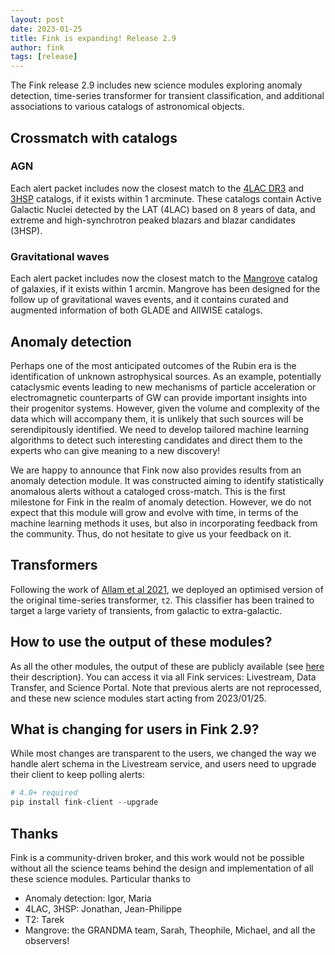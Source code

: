 ```yaml
---
layout: post
date: 2023-01-25
title: Fink is expanding! Release 2.9
author: fink
tags: [release]
---
```


The Fink release 2.9 includes new science modules exploring anomaly detection, time-series transformer for transient classification, and additional associations to various catalogs of astronomical objects.
<!--more-->

## Crossmatch with catalogs

### AGN

Each alert packet includes now the closest match to the [4LAC DR3](https://fermi.gsfc.nasa.gov/ssc/data/access/lat/4LACDR3/) and [3HSP](https://www.ssdc.asi.it/3hsp/) catalogs, if it exists within 1 arcminute. These catalogs contain Active Galactic Nuclei detected by the LAT (4LAC) based on 8 years of data, and extreme and high-synchrotron peaked blazars and blazar candidates (3HSP).

### Gravitational waves

Each alert packet includes now the closest match to the [Mangrove](https://mangrove.lal.in2p3.fr) catalog of galaxies, if it exists within 1 arcmin. Mangrove has been designed for the follow up of gravitational waves events, and it contains curated and augmented information of both GLADE and AllWISE catalogs.

## Anomaly detection

Perhaps one of the most anticipated outcomes of the Rubin era is the identification of unknown astrophysical sources. As an example, potentially cataclysmic events leading to new mechanisms of particle acceleration or electromagnetic counterparts of GW can provide important insights into their progenitor systems. However, given the volume and complexity of the data which will accompany them, it is unlikely that such sources will be serendipitously identified. We need to develop tailored machine learning algorithms to detect such interesting candidates and direct them to the experts who can give meaning to a new discovery!

We are happy to announce that Fink now also provides results from an anomaly detection module. It was constructed aiming to identify statistically anomalous alerts without a cataloged cross-match. This is the first milestone for Fink in the realm of anomaly detection. However, we do not expect that this module will grow and evolve with time, in terms of the machine learning methods it uses, but also in incorporating feedback from the community. Thus, do not hesitate to give us your feedback on it.

## Transformers

Following the work of [Allam et al 2021](https://arxiv.org/abs/2105.06178), we deployed an optimised version of the original time-series transformer, `t2`. This classifier has been trained to target a large variety of transients, from galactic to extra-galactic.

## How to use the output of these modules?

As all the other modules, the output of these are publicly available (see [here](https://fink-broker.readthedocs.io/en/latest/science/added_values/) their description). You can access it via all Fink services: Livestream, Data Transfer, and Science Portal. Note that previous alerts are not reprocessed, and these new science modules start acting from 2023/01/25.

## What is changing for users in Fink 2.9?

While most changes are transparent to the users, we changed the way we handle alert schema in the Livestream service, and users need to upgrade their client to keep polling alerts:

```python
# 4.0+ required
pip install fink-client --upgrade
```

## Thanks

Fink is a community-driven broker, and this work would not be possible without all the science teams behind the design and implementation of all these science modules. Particular thanks to
- Anomaly detection: Igor, Maria
- 4LAC, 3HSP: Jonathan, Jean-Philippe
- T2: Tarek
- Mangrove: the GRANDMA team, Sarah, Theophile, Michael, and all the observers!
